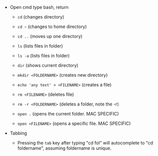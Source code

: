 * Open cmd type bash, return

  * `cd` (changes directory)

  * `cd ~` (changes to home directory)

  * `cd ..` (moves up one directory)

  * `ls` (lists files in folder)

  * `ls -a` (lists files in folder)

  * `dir` (shows current directory)

  * `mkdir <FOLDERNAME>` (creates new directory)

  * `echo 'any text' > <FILENAME>` (creates a file)

  * `rm <FILENAME>` (deletes file)

  * `rm -r <FOLDERNAME>` (deletes a folder, note the -r)

  * `open .` (opens the current folder. MAC SPECIFIC)

  * `open <FILENAME>` (opens a specific file. MAC SPECIFIC)

* Tabbing

  * Pressing the `tab` key after typing "cd fol" will autocomplete to "cd foldername", assuming foldername is unique. 